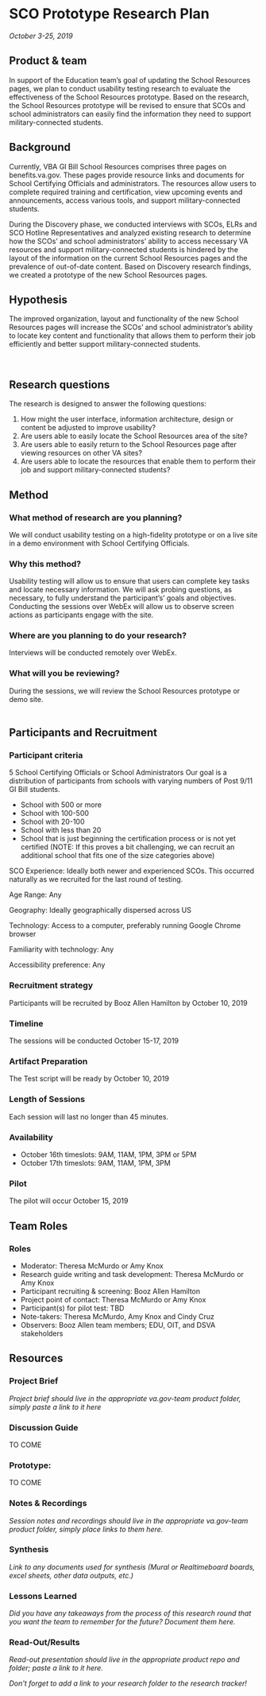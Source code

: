 # SCO Prototype Research Plan
*October 3-25, 2019*

## Product & team
In support of the Education team’s goal of updating the School Resources pages, we plan to conduct usability testing research to evaluate the effectiveness of the School Resources prototype. Based on the research, the School Resources prototype will be revised to ensure that SCOs and school administrators can easily find the information they need to support military-connected students.

## Background
Currently, VBA GI Bill School Resources comprises three pages on benefits.va.gov.  These pages provide resource links and documents for School Certifying Officials and administrators.  The resources allow users to complete required training and certification, view upcoming events and announcements, access various tools, and support military-connected students.

During the Discovery phase, we conducted interviews with SCOs, ELRs and SCO Hotline Representatives and analyzed existing research to determine how the SCOs’ and school administrators’ ability to access necessary VA resources and support military-connected students is hindered by the layout of the information on the current School Resources pages and the prevalence of out-of-date content.  Based on Discovery research findings, we created a prototype of the new School Resources pages.  


## Hypothesis
The improved organization, layout and functionality of the new School Resources pages will increase the SCOs’ and school administrator’s ability to locate key content and functionality that allows them to perform their job efficiently and better support military-connected students.  


 
## Research questions
The research is designed to answer the following questions:
1.	How might the user interface, information architecture, design or content be adjusted to improve usability?
2.	Are users able to easily locate the School Resources area of the site?
3.	Are users able to easily return to the School Resources page after viewing resources on other VA sites?
4.	Are users able to locate the resources that enable them to perform their job and support military-connected students?


## Method
### What method of research are you planning?
We will conduct usability testing on a high-fidelity prototype or on a live site in a demo environment with School Certifying Officials. 

### Why this method?
Usability testing will allow us to ensure that users can complete key tasks and locate necessary information. We will ask probing questions, as necessary, to fully understand the participant’s’ goals and objectives.  Conducting the sessions over WebEx will allow us to observe screen actions as participants engage with the site. 

### Where are you planning to do your research?
Interviews will be conducted remotely over WebEx. 

### What will you be reviewing?
During the sessions, we will review the School Resources prototype or demo site.  
 
## Participants and Recruitment
### Participant criteria
5 School Certifying Officials or School Administrators 
Our goal is a distribution of participants from schools with varying numbers of Post 9/11 GI Bill students.  
*	School with 500 or more 
*	School with 100-500 
*	School with 20-100 
*	School with less than 20 
*	School that is just beginning the certification process or is not yet certified (NOTE: If this proves a bit challenging, we can recruit an additional school that fits one of the size categories above)

SCO Experience: Ideally both newer and experienced SCOs.  This occurred naturally as we recruited for the last round of testing.

Age Range: Any

Geography: Ideally geographically dispersed across US

Technology: Access to a computer, preferably running Google Chrome browser

Familiarity with technology: Any

Accessibility preference: Any

### Recruitment strategy
Participants will be recruited by Booz Allen Hamilton by October 10, 2019

### Timeline
The sessions will be conducted October 15-17, 2019

### Artifact Preparation
The Test script will be ready by October 10, 2019

### Length of Sessions
Each session will last no longer than 45 minutes.

### Availability
*	October 16th timeslots: 9AM, 11AM, 1PM, 3PM or 5PM 
*	October 17th timeslots: 9AM, 11AM, 1PM, 3PM

### Pilot
The pilot will occur October 15, 2019

## Team Roles
### Roles
*	Moderator: Theresa McMurdo or Amy Knox
*	Research guide writing and task development: Theresa McMurdo or Amy Knox
*	Participant recruiting & screening: Booz Allen Hamilton
*	Project point of contact: Theresa McMurdo or Amy Knox
*	Participant(s) for pilot test: TBD
*	Note-takers: Theresa McMurdo, Amy Knox and Cindy Cruz
*	Observers: Booz Allen team members; EDU, OIT, and DSVA stakeholders

## Resources
### Project Brief
*Project brief should live in the appropriate va.gov-team product folder, simply paste a link to it here*
### Discussion Guide
TO COME
### Prototype:
TO COME
### Notes & Recordings
*Session notes and recordings should live in the appropriate va.gov-team product folder, simply place links to them here.*
### Synthesis
*Link to any documents used for synthesis (Mural or Realtimeboard boards, excel sheets, other data outputs, etc.)*
### Lessons Learned
*Did you have any takeaways from the process of this research round that you want the team to remember for the future? Document them here.*
### Read-Out/Results
*Read-out presentation should live in the appropriate product repo and folder; paste a link to it here.*

*Don't forget to add a link to your research folder to the research tracker!*

